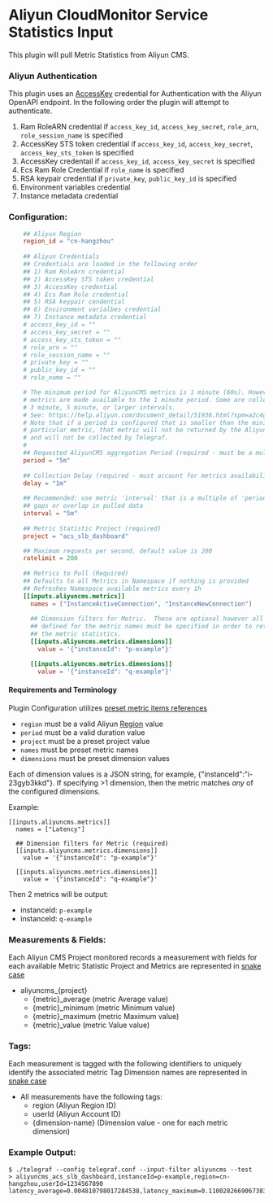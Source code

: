 # Aliyun CloudMonitor Service Statistics Input

This plugin will pull Metric Statistics from Aliyun CMS.

### Aliyun Authentication

This plugin uses an [AccessKey](https://www.alibabacloud.com/help/doc-detail/53045.htm?spm=a2c63.p38356.b99.127.5cba21fdt5MJKr&parentId=28572) credential for Authentication with the Aliyun OpenAPI endpoint.
In the following order the plugin will attempt to authenticate.
1. Ram RoleARN credential if `access_key_id`, `access_key_secret`, `role_arn`, `role_session_name` is specified
2. AccessKey STS token credential if `access_key_id`, `access_key_secret`, `access_key_sts_token` is specified
3. AccessKey credentail if `access_key_id`, `access_key_secret` is specified
4. Ecs Ram Role Credential if `role_name` is specified
5. RSA keypair credential if `private_key`, `public_key_id` is specified
6. Environment variables credential
7. Instance metadata credential

### Configuration:

```toml
	## Aliyun Region
	region_id = "cn-hangzhou"
  
	## Aliyun Credentials
	## Credentials are loaded in the following order
	## 1) Ram RoleArn credential
	## 2) AccessKey STS token credential
	## 3) AccessKey credential
	## 4) Ecs Ram Role credential
	## 5) RSA keypair cendential
	## 6) Environment varialbes credential
	## 7) Instance metadata credential
	# access_key_id = ""
	# access_key_secret = ""
	# access_key_sts_token = ""
	# role_arn = ""
	# role_session_name = ""
	# private_key = ""
	# public_key_id = ""
	# role_name = ""

	# The minimum period for AliyunCMS metrics is 1 minute (60s). However not all
	# metrics are made available to the 1 minute period. Some are collected at
	# 3 minute, 5 minute, or larger intervals.
	# See: https://help.aliyun.com/document_detail/51936.html?spm=a2c4g.11186623.2.18.2bc1750eeOw1Pv
	# Note that if a period is configured that is smaller than the minimum for a
	# particular metric, that metric will not be returned by the Aliyun OpenAPI
	# and will not be collected by Telegraf.
	#
	## Requested AliyunCMS aggregation Period (required - must be a multiple of 60s)
	period = "5m"
  
	## Collection Delay (required - must account for metrics availability via AliyunCMS API)
	delay = "1m"
  
	## Recommended: use metric 'interval' that is a multiple of 'period' to avoid
	## gaps or overlap in pulled data
	interval = "5m"
  
	## Metric Statistic Project (required)
	project = "acs_slb_dashboard"

	## Maximum requests per second, default value is 200
	ratelimit = 200
  
	## Metrics to Pull (Required)
	## Defaults to all Metrics in Namespace if nothing is provided
	## Refreshes Namespace available metrics every 1h
	[[inputs.aliyuncms.metrics]]
	  names = ["InstanceActiveConnection", "InstanceNewConnection"]
	
	  ## Dimension filters for Metric.  These are optional however all dimensions
	  ## defined for the metric names must be specified in order to retrieve
	  ## the metric statistics.
	  [[inputs.aliyuncms.metrics.dimensions]]
		value = '{"instanceId": "p-example"}'

	  [[inputs.aliyuncms.metrics.dimensions]]
		value = '{"instanceId": "q-example"}'
```

#### Requirements and Terminology

Plugin Configuration utilizes [preset metric items references](https://www.alibabacloud.com/help/doc-detail/28619.htm?spm=a2c63.p38356.a3.2.389f233d0kPJn0)

- `region` must be a valid Aliyun [Region](https://www.alibabacloud.com/help/doc-detail/40654.htm) value
- `period` must be a valid duration value
- `project` must be a preset project value
- `names` must be preset metric names
- `dimensions` must be preset dimension values

Each of dimension values is a JSON string, for example, {"instanceId":"i-23gyb3kkd"}. If specifying >1 dimension, then the metric matches *any* of the configured dimensions.

Example:
```
[[inputs.aliyuncms.metrics]]
  names = ["Latency"]

  ## Dimension filters for Metric (required)
  [[inputs.aliyuncms.metrics.dimensions]]
	value = '{"instanceId": "p-example"}'

  [[inputs.aliyuncms.metrics.dimensions]]
	value = '{"instanceId": "q-example"}'
```

Then 2 metrics will be output:
- instanceId: `p-example`
- instanceId: `q-example`

### Measurements & Fields:

Each Aliyun CMS Project monitored records a measurement with fields for each available Metric Statistic
Project and Metrics are represented in [snake case](https://en.wikipedia.org/wiki/Snake_case)

- aliyuncms_{project}
  - {metric}_average     (metric Average value)
  - {metric}_minimum     (metric Minimum value)
  - {metric}_maximum     (metric Maximum value)
  - {metric}_value       (metric Value value)

### Tags:
Each measurement is tagged with the following identifiers to uniquely identify the associated metric
Tag Dimension names are represented in [snake case](https://en.wikipedia.org/wiki/Snake_case)

- All measurements have the following tags:
  - region           (Aliyun Region ID)
  - userId           (Aliyun Account ID)
  - {dimension-name} (Dimension value - one for each metric dimension)

### Example Output:

```
$ ./telegraf --config telegraf.conf --input-filter aliyuncms --test
> aliyuncms_acs_slb_dashboard,instanceId=p-example,region=cn-hangzhou,userId=1234567890 latency_average=0.004810798017284538,latency_maximum=0.1100282669067383,latency_minimum=0.0006084442138671875
```
